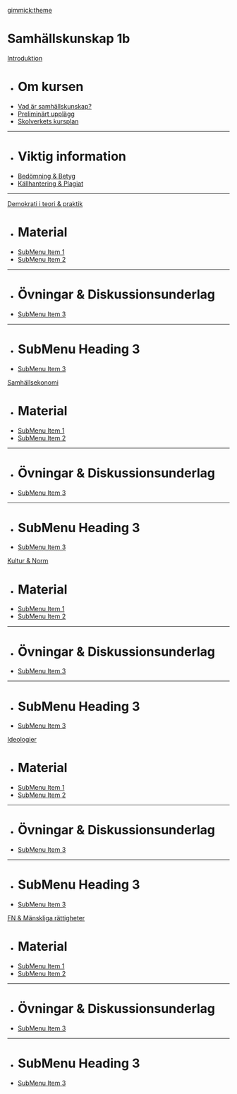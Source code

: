 [gimmick:theme](readable)

# Samhällskunskap 1b

[Introduktion]()

  * # Om kursen
  * [Vad är samhällskunskap?](subitem2.md)
  * [Preliminärt upplägg](subitem1.md)
  * [Skolverkets kursplan](subitem2.md)
  - - - -
  * # Viktig information
  * [Bedömning & Betyg](subitem3.md)
  * [Källhantering & Plagiat](subitem3.md)
  - - - -
[Demokrati i teori & praktik]()

  * # Material
  * [SubMenu Item 1](subitem1.md)
  * [SubMenu Item 2](subitem2.md)
  - - - -
  * # Övningar & Diskussionsunderlag
  * [SubMenu Item 3](subitem3.md)
  - - - -
  * # SubMenu Heading 3
  * [SubMenu Item 3](subitem3.md)
  
[Samhällsekonomi]()

  * # Material
  * [SubMenu Item 1](subitem1.md)
  * [SubMenu Item 2](subitem2.md)
  - - - -
  * # Övningar & Diskussionsunderlag
  * [SubMenu Item 3](subitem3.md)
  - - - -
  * # SubMenu Heading 3
  * [SubMenu Item 3](subitem3.md)

[Kultur & Norm]()

  * # Material
  * [SubMenu Item 1](subitem1.md)
  * [SubMenu Item 2](subitem2.md)
  - - - -
  * # Övningar & Diskussionsunderlag
  * [SubMenu Item 3](subitem3.md)
  - - - -
  * # SubMenu Heading 3
  * [SubMenu Item 3](subitem3.md)

[Ideologier]()

  * # Material
  * [SubMenu Item 1](subitem1.md)
  * [SubMenu Item 2](subitem2.md)
  - - - -
  * # Övningar & Diskussionsunderlag
  * [SubMenu Item 3](subitem3.md)
  - - - -
  * # SubMenu Heading 3
  * [SubMenu Item 3](subitem3.md)
  
[FN & Mänskliga rättigheter]()

  * # Material
  * [SubMenu Item 1](subitem1.md)
  * [SubMenu Item 2](subitem2.md)
  - - - -
  * # Övningar & Diskussionsunderlag
  * [SubMenu Item 3](subitem3.md)
  - - - -
  * # SubMenu Heading 3
  * [SubMenu Item 3](subitem3.md)